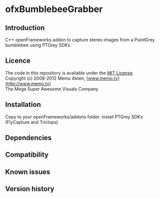 ofxBumblebeeGrabber
=====================================

Introduction
------------
C++ openFrameworks addon to capture stereo images from a PointGrey bumblebee using PTGrey SDKs. 

Licence
-------
The code in this repository is available under the [MIT License](https://secure.wikimedia.org/wikipedia/en/wiki/Mit_license).  
Copyright (c) 2008-2012 Memo Akten, [www.memo.tv](http://www.memo.tv)  
The Mega Super Awesome Visuals Company


Installation
------------
Copy to your openFrameworks/addons folder.
install PTGrey SDKs (FlyCapture and Triclops)

Dependencies
------------

Compatibility
------------

Known issues
------------

Version history
------------



